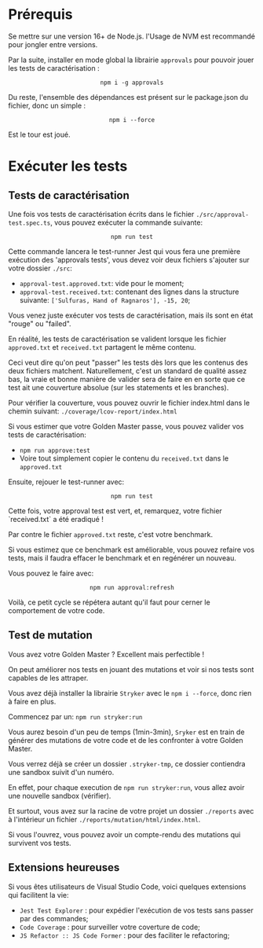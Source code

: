 # Prérequis

Se mettre sur une version 16+ de Node.js. l'Usage de NVM est recommandé pour jongler entre versions.

Par la suite, installer en mode global la librairie `approvals` pour pouvoir jouer les tests de caractérisation :

<center>

```npm i -g approvals```

</center>


Du reste, l'ensemble des dépendances est présent sur le package.json du fichier, donc un simple :

<center>

```npm i --force```

</center>

Est le tour est joué.

# Exécuter les tests

## Tests de caractérisation
Une fois vos tests de caractérisation écrits dans le fichier `./src/approval-test.spec.ts`, vous pouvez exécuter la commande suivante:

<center>

```npm run test```

</center>

Cette commande lancera le test-runner Jest qui vous fera une première exécution des 'approvals tests', vous devez voir deux fichiers s'ajouter sur votre dossier `./src`:

- `approval-test.approved.txt`: vide pour le moment;
- `approval-test.received.txt`: contenant des lignes dans la structure suivante: `['Sulfuras, Hand of Ragnaros'], -15, 20`;

Vous venez juste exécuter vos tests de caractérisation, mais ils sont en état "rouge" ou "failed".

En réalité, les tests de caractérisation se valident lorsque les fichier `approved.txt` et `received.txt` partagent le même contenu.

Ceci veut dire qu'on peut "passer" les tests dès lors que les contenus des deux fichiers matchent. Naturellement, c'est un standard de qualité assez bas, la vraie et bonne manière de valider sera de faire en en sorte que ce test ait une couverture absolue (sur les statements et les branches).

Pour vérifier la couverture, vous pouvez ouvrir le fichier index.html dans le chemin suivant: `./coverage/lcov-report/index.html`

Si vous estimer que votre Golden Master passe, vous pouvez valider vos tests de caractérisation:

- ```npm run approve:test```
- Voire tout simplement copier le contenu du `received.txt` dans le `approved.txt`

Ensuite, rejouer le test-runner avec:

<center>

```npm run test```

</center>
Cette fois, votre approval test est vert, et, remarquez, votre fichier `received.txt` a été eradiqué !

Par contre le fichier `approved.txt` reste, c'est votre benchmark.

Si vous estimez que ce benchmark est améliorable, vous pouvez refaire vos tests, mais il faudra effacer le benchmark et en regénérer un nouveau.

Vous pouvez le faire avec:

<center>

```npm run approval:refresh```

</center>

Voilà, ce petit cycle se répétera autant qu'il faut pour cerner le comportement de votre code.

## Test de mutation

Vous avez votre Golden Master ? Excellent mais perfectible !

On peut améliorer nos tests en jouant des mutations et voir si nos tests sont capables de les attraper.

Vous avez déjà installer la librairie `Stryker` avec le ```npm i --force```, donc rien à faire en plus.

Commencez par un:
```npm run stryker:run```

Vous aurez besoin d'un peu de temps (1min-3min), `Sryker` est en train de générer des mutations de votre code et de les confronter à votre Golden Master.

Vous verrez déjà se créer un dossier `.stryker-tmp`, ce dossier contiendra une sandbox suivit d'un numéro.

En effet, pour chaque execution de ```npm run stryker:run```, vous allez avoir une nouvelle sandbox (vérifier).

Et surtout, vous avez sur la racine de votre projet un dossier ```./reports``` avec à l'intérieur un fichier `./reports/mutation/html/index.html`.

Si vous l'ouvrez, vous pouvez avoir un compte-rendu des mutations qui survivent vos tests.

## Extensions heureuses

Si vous êtes utilisateurs de Visual Studio Code, voici quelques extensions qui facilitent la vie:

- `Jest Test Explorer` : pour expédier l'exécution de vos tests sans passer par des commandes;
- `Code Coverage` : pour surveiller votre coverture de code;
- `JS Refactor :: JS Code Former` : pour des faciliter le refactoring;
